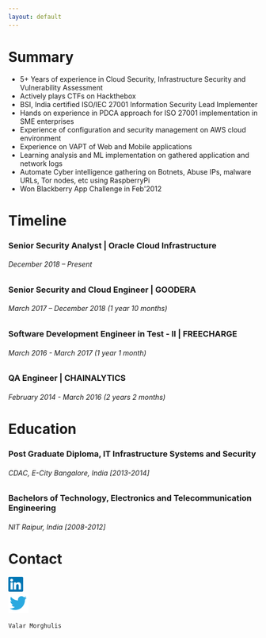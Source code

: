 ```yaml
---
layout: default
---
```


# Summary

*  5+ Years of experience in Cloud Security, Infrastructure Security and Vulnerability Assessment
*  Actively plays CTFs on Hackthebox
*  BSI, India certified ISO/IEC 27001 Information Security Lead Implementer
*  Hands on experience in PDCA approach for ISO 27001 implementation in SME enterprises
*  Experience of configuration and security management on AWS cloud environment
*  Experience on VAPT of Web and Mobile applications
*  Learning analysis and ML implementation on gathered application and network logs
*  Automate Cyber intelligence gathering on Botnets, Abuse IPs, malware URLs, Tor nodes, etc using RaspberryPi
*  Won Blackberry App Challenge in Feb'2012


# Timeline

### Senior Security Analyst | Oracle Cloud Infrastructure 
###### December 2018 – Present

### Senior Security and Cloud Engineer | GOODERA 
###### March 2017 – December 2018 (1 year 10 months)

### Software Development Engineer in Test - II | FREECHARGE 
###### March 2016 - March 2017 (1 year 1 month)

### QA Engineer | CHAINALYTICS 
###### February 2014 - March 2016 (2 years 2 months)


# Education

### Post Graduate Diploma, IT Infrastructure Systems and Security
###### CDAC, E-City Bangalore, India [2013-2014]

### Bachelors of Technology, Electronics and Telecommunication Engineering
###### NIT Raipur, India [2008-2012]

# Contact

[![Linkedin](assets/css/lnk.png)](https://www.linkedin.com/in/namishc/)  
[![Twitter](assets/css/twt.png)](https://twitter.com/namishsir)

```
Valar Morghulis
```
